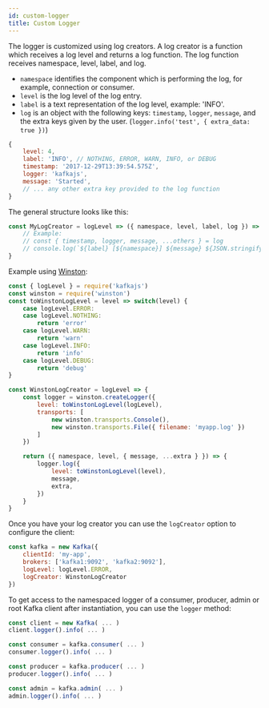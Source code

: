 ```yaml
---
id: custom-logger
title: Custom Logger
---
```


The logger is customized using log creators. A log creator is a function which receives a log level and returns a log function. The log function receives namespace, level, label, and log.

- `namespace` identifies the component which is performing the log, for example, connection or consumer.
- `level` is the log level of the log entry.
- `label` is a text representation of the log level, example: 'INFO'.
- `log` is an object with the following keys: `timestamp`, `logger`, `message`, and the extra keys given by the user. (`logger.info('test', { extra_data: true })`)

```javascript
{
    level: 4,
    label: 'INFO', // NOTHING, ERROR, WARN, INFO, or DEBUG
    timestamp: '2017-12-29T13:39:54.575Z',
    logger: 'kafkajs',
    message: 'Started',
    // ... any other extra key provided to the log function
}
```

The general structure looks like this:

```javascript
const MyLogCreator = logLevel => ({ namespace, level, label, log }) => {
    // Example:
    // const { timestamp, logger, message, ...others } = log
    // console.log(`${label} [${namespace}] ${message} ${JSON.stringify(others)}`)
}
```

Example using [Winston](https://github.com/winstonjs/winston):

```javascript
const { logLevel } = require('kafkajs')
const winston = require('winston')
const toWinstonLogLevel = level => switch(level) {
    case logLevel.ERROR:
    case logLevel.NOTHING:
        return 'error'
    case logLevel.WARN:
        return 'warn'
    case logLevel.INFO:
        return 'info'
    case logLevel.DEBUG:
        return 'debug'
}

const WinstonLogCreator = logLevel => {
    const logger = winston.createLogger({
        level: toWinstonLogLevel(logLevel),
        transports: [
            new winston.transports.Console(),
            new winston.transports.File({ filename: 'myapp.log' })
        ]
    })

    return ({ namespace, level, { message, ...extra } }) => {
        logger.log({
            level: toWinstonLogLevel(level),
            message,
            extra,
        })
    }
}
```

Once you have your log creator you can use the `logCreator` option to configure the client:

```javascript
const kafka = new Kafka({
    clientId: 'my-app',
    brokers: ['kafka1:9092', 'kafka2:9092'],
    logLevel: logLevel.ERROR,
    logCreator: WinstonLogCreator
})
```

To get access to the namespaced logger of a consumer, producer, admin or root Kafka client after instantiation, you can use the `logger` method:

```javascript
const client = new Kafka( ... )
client.logger().info( ... )

const consumer = kafka.consumer( ... )
consumer.logger().info( ... )

const producer = kafka.producer( ... )
producer.logger().info( ... )

const admin = kafka.admin( ... )
admin.logger().info( ... )
```